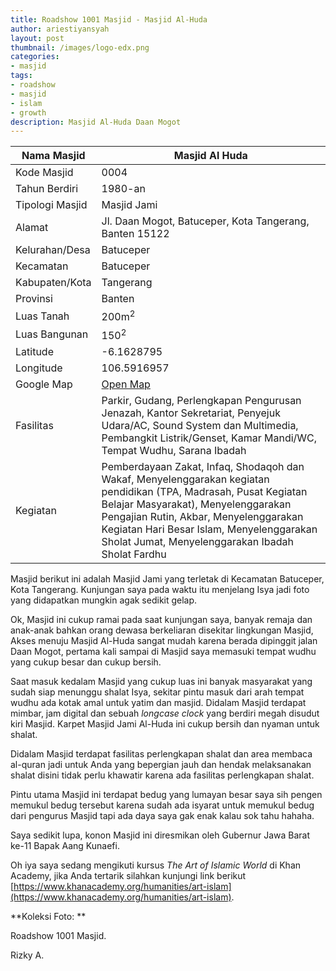 ```yaml
---
title: Roadshow 1001 Masjid - Masjid Al-Huda
author: ariestiyansyah
layout: post
thumbnail: /images/logo-edx.png
categories:
- masjid
tags:
- roadshow
- masjid
- islam
- growth
description: Masjid Al-Huda Daan Mogot
---
```


| Nama Masjid     | Masjid Al Huda                                                                                                                                                                                                                                                                                       |
|-----------------|------------------------------------------------------------------------------------------------------------------------------------------------------------------------------------------------------------------------------------------------------------------------------------------------------|
| Kode Masjid     | 0004                                                                                                                                                                                                                                                                                                 |
| Tahun Berdiri   | 1980-an                                                                                                                                                                                                                                                                                                    |
| Tipologi Masjid | Masjid Jami                                                                                                                                                                                                                                                                                          |
| Alamat          | Jl. Daan Mogot, Batuceper, Kota Tangerang, Banten 15122                                                                                                                                                                                                                                              |
| Kelurahan/Desa  | Batuceper                                                                                                                                                                                                                                                                                            |
| Kecamatan       | Batuceper                                                                                                                                                                                                                                                                                            |
| Kabupaten/Kota  | Tangerang                                                                                                                                                                                                                                                                                            |
| Provinsi        | Banten                                                                                                                                                                                                                                                                                               |
| Luas Tanah      | 200m<sup>2</sup>                                                                                                                                                                                                                                                                                     |
| Luas Bangunan   | 150<sup>2</sup>                                                                                                                                                                                                                                                                                      |
| Latitude        | -6.1628795                                                                                                                                                                                                                                                                                           |
| Longitude       | 106.5916957                                                                                                                                                                                                                                                                                          |
| Google Map      | [Open Map](https://www.google.co.id/maps/dir/''/masjid+jami+al+huda+kalideres+daan+mogot/@-6.1628795,106.5916957,12z/data=!3m1!4b1!4m8!4m7!1m0!1m5!1m1!1s0x2e69f8ed1dd1b0ef:0x56f8d50d88067bd5!2m2!1d106.6617363!2d-6.1628841)                                                                       |
| Fasilitas       | Parkir, Gudang, Perlengkapan Pengurusan Jenazah, Kantor Sekretariat, Penyejuk Udara/AC,  Sound System dan Multimedia, Pembangkit Listrik/Genset, Kamar Mandi/WC,  Tempat Wudhu, Sarana Ibadah                                                                                                        |
| Kegiatan        | Pemberdayaan Zakat, Infaq, Shodaqoh dan Wakaf, Menyelenggarakan kegiatan pendidikan  (TPA, Madrasah, Pusat Kegiatan Belajar Masyarakat),  Menyelenggarakan Pengajian Rutin, Akbar, Menyelenggarakan Kegiatan Hari Besar Islam,  Menyelenggarakan Sholat Jumat, Menyelenggarakan Ibadah Sholat Fardhu 

<amp-img width="500" layout="responsive" src="https://raw.githubusercontent.com/ariestiyansyah/kemasimage/master/Tangerang/Al-Huda/tampakluar.jpg"></amp-img>

Masjid berikut ini adalah Masjid Jami yang terletak di Kecamatan Batuceper, Kota Tangerang. Kunjungan saya pada waktu itu menjelang Isya jadi foto yang didapatkan mungkin agak sedikit gelap.

<amp-img width="500" layout="responsive" src="https://raw.githubusercontent.com/ariestiyansyah/kemasimage/master/Tangerang/Al-Huda/dalammasjid.jpg"></amp-img>

Ok, Masjid ini cukup ramai pada saat kunjungan saya, banyak remaja dan anak-anak bahkan orang dewasa berkeliaran disekitar lingkungan Masjid, Akses menuju Masjid Al-Huda sangat mudah karena berada dipinggit jalan Daan Mogot, pertama kali sampai di Masjid saya memasuki tempat wudhu yang cukup besar dan cukup bersih.

<amp-img width="500" layout="responsive" src="https://raw.githubusercontent.com/ariestiyansyah/kemasimage/master/Tangerang/Al-Huda/tempatwudhu.jpg"></amp-img>

Saat masuk kedalam Masjid yang cukup luas ini banyak masyarakat yang sudah siap menunggu shalat Isya, sekitar pintu masuk dari arah tempat wudhu ada kotak amal untuk yatim dan masjid. Didalam Masjid terdapat mimbar, jam digital dan sebuah <i>longcase clock</i> yang berdiri megah disudut kiri Masjid. Karpet Masjid Jami Al-Huda ini cukup bersih dan nyaman untuk shalat.

<amp-img width="500" layout="responsive" src="https://raw.githubusercontent.com/ariestiyansyah/kemasimage/master/Tangerang/Al-Huda/fasilitas2.jpg"></amp-img>

Didalam Masjid terdapat fasilitas perlengkapan shalat dan area membaca al-quran jadi untuk Anda yang bepergian jauh dan hendak melaksanakan shalat disini tidak perlu khawatir karena ada fasilitas perlengkapan shalat.

<amp-img width="500" layout="responsive" src="https://raw.githubusercontent.com/ariestiyansyah/kemasimage/master/Tangerang/Al-Huda/fasilitas3.jpg"></amp-img>

Pintu utama Masjid ini terdapat bedug yang lumayan besar saya sih pengen memukul bedug tersebut karena sudah ada isyarat untuk memukul bedug dari pengurus Masjid tapi ada daya saya gak enak kalau sok tahu hahaha.

Saya sedikit lupa, konon Masjid ini diresmikan oleh Gubernur Jawa Barat ke-11 Bapak Aang Kunaefi.

<amp-img width="500" layout="responsive" src="https://raw.githubusercontent.com/ariestiyansyah/kemasimage/master/Tangerang/Al-Huda/peresmian.jpg"></amp-img>

Oh iya saya sedang mengikuti kursus <i>The Art of Islamic World</i> di Khan Academy, jika Anda tertarik silahkan kunjungi link berikut [https://www.khanacademy.org/humanities/art-islam](https://www.khanacademy.org/humanities/art-islam).

**Koleksi Foto: **


<amp-img width="500" layout="responsive" src="https://raw.githubusercontent.com/ariestiyansyah/kemasimage/master/Tangerang/Al-Huda/fasilitas.jpg"></amp-img>
<amp-img width="500" layout="responsive" src="https://raw.githubusercontent.com/ariestiyansyah/kemasimage/master/Tangerang/Al-Huda/tampaksamping.jpg"></amp-img>
<amp-img width="500" layout="responsive" src="https://raw.githubusercontent.com/ariestiyansyah/kemasimage/master/Tangerang/Al-Huda/adzan.jpg"></amp-img>
<amp-img width="500" layout="responsive" src="https://raw.githubusercontent.com/ariestiyansyah/kemasimage/master/Tangerang/Al-Huda/adzan2.jpg"></amp-img>
<amp-img width="500" layout="responsive" src="https://raw.githubusercontent.com/ariestiyansyah/kemasimage/master/Tangerang/Al-Huda/wanita.jpg"></amp-img>

Roadshow 1001 Masjid.

Rizky A.